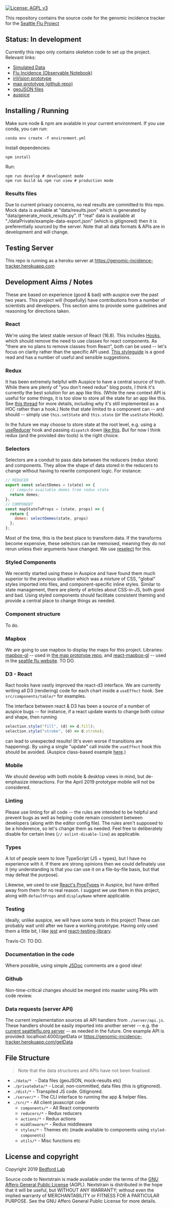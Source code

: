 [![License: AGPL v3](https://img.shields.io/badge/License-AGPL%20v3-blue.svg)](https://www.gnu.org/licenses/agpl-3.0)

This repository contains the source code for the genomic incidence tracker for the [Seattle Flu Project](https://seattleflu.org/)


## Status: In development
Currently this repo only contains skeleton code to set up the project.
Relevant links:
* [Simulated Data](https://github.com/seattleflu/simulated-data)
* [Flu Incidence (Observable Notebook)](https://observablehq.com/@jotasolano/flu-incidence/2)
* [inVision prototype](https://projects.invisionapp.com/d/main#/console/16654565/353703459/preview)
* [map prototype (github repo)](https://github.com/seattleflu/seattle-flu-js-prototype)
* [geoJSON files](https://github.com/seattleflu/seattle-geojson)
* [auspice](http://github.com/nextstrain/auspice/)


## Installing / Running
Make sure node & npm are avalable in your current environment.
If you use conda, you can run:
```
conda env create -f environment.yml
```
Install dependencies:
```
npm install
```
Run:
```
npm run develop # development mode
npm run build && npm run view # production mode
```

### Results files
Due to current privacy concerns, no real results are committed to this repo.
Mock data is available at "data/results.json" which is generated by "data/generate_mock_results.py".
If "real" data is available at "./dataPrivate/example-data-export.json" (which is gitignored) then it is preferentially sourced by the server.
Note that all data formats & APIs are in development and will change.


## Testing Server
This repo is running as a heroku server at https://genomic-incidence-tracker.herokuapp.com


## Development Aims / Notes
These are based on experience (good & bad) with auspice over the past two years.
This project will (hopefully) have contributions from a number of scientists and developers.
This section aims to provide some guidelines and reasoning for directions taken.


### React
We're using the latest stable version of React (16.8).
This includes [Hooks](https://reactjs.org/docs/hooks-intro.html), which should remove the need to use classes for react components.
As "there are no plans to remove classes from React", both can be used -- let's focus on clarity rather than the specific API used.
[This styleguide](https://github.com/iraycd/React-Redux-Styleguide) is a good read and has a number of useful and sensible suggestions.


### Redux
It has been extremely helpful with Auspice to have a central source of truth.
While there are plenty of "you don't need redux" blog posts, I think it's currently the best solution for an app like this.
(While the new context API is useful for some things, it is too slow to store all the state for an app like this. See [this thread](https://github.com/reduxjs/react-redux/issues/1177) for more details, including why it's still implemented as a HOC rather than a hook.)
Note that state limited to a component can -- and should -- simply use `this.setState` and `this.state` (or the `useState` Hook).


In the future we may choose to store state at the root level, e.g. using a [useReducer](https://reactjs.org/docs/hooks-reference.html#usereducer) hook and passing `dispatch` down [like this](https://reactjs.org/docs/hooks-faq.html#how-to-avoid-passing-callbacks-down).
But for now I think redux (and the provided dev tools) is the right choice.


### Selectors
Selectors are a conduit to pass data between the reducers (redux store) and components.
They allow the shape of data stored in the reducers to change without having to rewrite component logic.
For instance:

```js
// REDUCER
export const selectDemes = (state) => {
  // compute available demes from redux state
  return demes;
};
// COMPONENT
const mapStateToProps = (state, props) => {
  return {
    demes: selectDemes(state, props)
  };
};
```

Most of the time, this is the best place to transform data.
If the transforms become expensive, these selectors can be memoised, meaning they do not rerun unless their arguments have changed.
We use [reselect](https://github.com/reduxjs/reselect) for this.


### Styled Components
We recently started using these in Auspice and have found them much superior to the previous situation which was a mixture of CSS, "global" styles imported into files, and component-specific inline styles.
Similar to state management, there are plenty of articles about CSS-in-JS, both good and bad.
Using styled components should facilitate consistent theming and provide a central place to change things as needed.


### Component structure
To do.


### Mapbox
We are going to use mapbox to display the maps for this project.
Libraries: [mapbox-gl](https://www.npmjs.com/package/mapbox-gl) -- used in [the map prototype repo](https://github.com/seattleflu/seattle-flu-js-prototype), and [react-mapbox-gl](https://github.com/alex3165/react-mapbox-gl) -- used in the [seattle flu website](https://github.com/seattleflu/website/blob/master/src/components/Kiosks.js). TO DO.


### D3 - React
Ract hooks have vastly improved the react-d3 interface.
We are currently writing all D3 (rendering) code for each chart inside a `useEffect` hook.
See `src/components/table/*` for examples.


The interface between react & D3 has been a source of a number of auspice bugs -- for instance, if a react update wants to change both colour and shape, then running 
```js
selection.style("fill", (d) => d.fill);
selection.style("stroke", (d) => d.stroke);
```
can lead to unexpected results! (It's even worse if transitions are happening).
By using a single "update" call inside the `useEffect` hook this should be avoided. (Auspice class-based example [here](https://github.com/nextstrain/auspice/blob/master/src/components/entropy/entropyD3.js#L57).)


### Mobile
We should develop with both mobile & desktop views in mind, but de-emphasize interactions.
For the April 2019 prototype mobile will not be considered.


### Linting
Please use linting for all code -- the rules are intended to be helpful and prevent bugs as well as helping code remain consistent between developers (along with the editor config file).
The rules aren't supposed to be a hinderence, so let's change them as needed.
Feel free to deliberately disable for certain lines (`// eslint-disable-line`) as applicable.


### Types
A lot of people seem to love TypeScript (JS + types), but I have no experience with it.
If there are strong opinions then we could definately use it (my understanding is that you can use it on a file-by-file basis, but that may defeat the purpose).


Likewise, we used to use [React's PropTypes](https://reactjs.org/docs/typechecking-with-proptypes.html) in Auspice, but have drifted away from them for no real reason.
I suggest we use them in this project, along with `defaultProps` and `displayName` where applicable.


### Testing
Ideally, unlike auspice, we will have some tests in this project!
These can probably wait until after we have a working prototype.
Having only used them a little bit, I like [jest](https://jestjs.io/) and [react-testing-library](https://kentcdodds.com/blog/introducing-the-react-testing-library/).


Travis-CI: TO DO.


### Documentation in the code
Where possible, using simple [JSDoc](http://usejsdoc.org/about-getting-started.html) comments are a good idea!


### Github
Non-time-critical changes should be merged into master using PRs with code review.


### Data requests (server API)
The current implementation sources all API handlers from `./server/api.js`.
These handlers should be easily imported into another server -- e.g. the [current seattleflu.org server](https://github.com/seattleflu/website/blob/master/server.js) -- as needed in the future. 
One example API is provided: localhost:4000/getData or https://genomic-incidence-tracker.herokuapp.com/getData

## File Structure

> Note that the data structures and APIs have not been finalised.

* `./data/* ` - Data files (geoJSON, mock-results etc)
* `./privateData/*` - Local, non-committed, data files (this is gitignored).
* `./dist/*` - Transpiled JS code. Gitignored.
* `./server/*` - The CLI interface to running the app & helper files.
* `./src/*` - All client javascript code
  * `components/*` - All React components
  * `reducers/*` - Redux reducers
  * `actions/*` - Redux actions
  * `middleware/*` - Redux middleware
  * `styles/*` - Themes etc (made available to components using `styled-components`)
  * `utils/*` - Misc functions etc


## License and copyright
Copyright 2019 [Bedford Lab](https://bedford.io/)

Source code to Nextstrain is made available under the terms of the [GNU Affero General Public License](LICENSE.txt) (AGPL). Nextstrain is distributed in the hope that it will be useful, but WITHOUT ANY WARRANTY; without even the implied warranty of MERCHANTABILITY or FITNESS FOR A PARTICULAR PURPOSE.  See the GNU Affero General Public License for more details.



